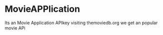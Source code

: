 # MovieAPPlication
Its an Movie Application APIkey visiting themoviedb.org
we get an popular movie APi
